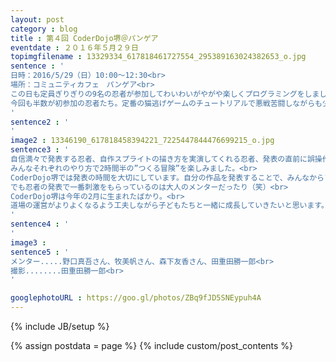 ```yaml
---
layout: post
category : blog
title : 第４回 CoderDojo堺＠パンゲア
eventdate : ２０１６年５月２９日
topimgfilename : 13329334_617818461727554_295389163024382653_o.jpg
sentence : '
日時：2016/5/29（日）10:00～12:30<br>
場所：コミュニティカフェ　パンゲア<br>
この日も定員ぎりぎりの9名の忍者が参加してわいわいがやがや楽しくプログラミングをしました。<br>
今回も半数が初参加の忍者たち。定番の猫逃げゲームのチュートリアルで悪戦苦闘しながらも少しずつScratchの操作を覚え、最後の発表のときには元が猫逃げゲームだと分からないくらい個性的な作品がたくさん生まれました(^^<br>
'
sentence2 : '
'
image2 : 13346190_617818458394221_7225447844476699215_o.jpg
sentence3 : '
自信満々で発表する忍者、自作スプライトの描き方を実演してくれる忍者、発表の直前に誤操作でスクリプトを消してしまい泣き出してしまったものの、他の人の発表の間になんとか復活させて最後には笑顔で発表してくれた忍者。<br>
みんなそれぞれのやり方で2時間半の”つくる冒険”を楽しみました。<br>
CoderDojo堺では発表の時間を大切にしています。自分の作品を発表することで、みんなからフィードバックをもらえたり、他の人の参考になったり、人前で堂々と発表できるちからが養えたりと良いことづくめだと考えているからです。<br>
でも忍者の発表で一番刺激をもらっているのは大人のメンターだったり（笑）<br>
CoderDojo堺は今年の2月に生まれたばかり。<br>
道場の運営がよりよくなるよう工夫しながら子どもたちと一緒に成長していきたいと思います。<br>
'
sentence4 : '
'
image3 :
sentence5 : '
メンター.....野口真吾さん、牧美帆さん、森下友香さん、田重田勝一郎<br>
撮影........田重田勝一郎<br>
'

googlephotoURL : https://goo.gl/photos/ZBq9fJD5SNEypuh4A
---
```

{% include JB/setup %}

{% assign postdata = page %}
{% include custom/post_contents %}
